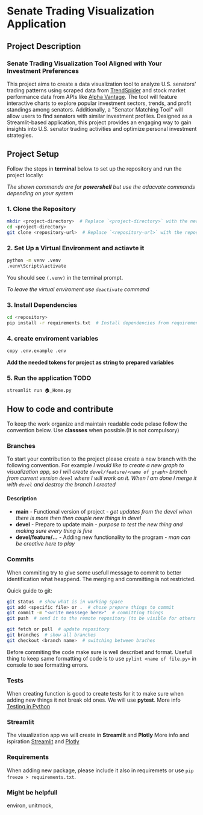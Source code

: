 # Senate Trading Visualization Application

## Project Description

### Senate Trading Visualization Tool Aligned with Your Investment Preferences

This project aims to create a data visualization tool to analyze U.S. senators' trading patterns using scraped data from [TrendSpider](https://trendspider.com/markets/congress-trading/) and stock market performance data from APIs like [Alpha Vantage](https://www.alphavantage.co/). The tool will feature interactive charts to explore popular investment sectors, trends, and profit standings among senators. Additionally, a "Senator Matching Tool" will allow users to find senators with similar investment profiles. Designed as a Streamlit-based application, this project provides an engaging way to gain insights into U.S. senator trading activities and optimize personal investment strategies.

## Project Setup

Follow the steps in **terminal** below to set up the repository and run the project locally:

*The shown commands are for **powershell** but use the adacvate commands depending on your system*

### 1. Clone the Repository

```sh
mkdir <project-directory>  # Replace `<project-directory>` with the new folder name
cd <project-directory>
git clone <repository-url>  # Replace `<repository-url>` with the repository URL from github
```

### 2. Set Up a Virtual Environment and actiavte it

```sh
python -m venv .venv
.venv\Scripts\activate
```

You should see `(.venv)` in the terminal prompt.

*To leave the virtual enviroment use `deactivate` command*

### 3. Install Dependencies

```sh
cd <repository>
pip install -r requirements.txt  # Install dependencies from requirements.txt
```

### 4. create enviroment variables

```sh
copy .env.example .env
```

**Add the needed tokens for project as string to prepared variables**

### 5. Run the application TODO

```sh
streamlit run 🏠_Home.py
```

## How to code and contribute

To keep the work organize and maintain readable code pelase follow the convention below. Use **classses** when possible.(It is not compulsory)

### Branches

To start your contribution to the project please create a new branch with the following convention. For example *I would like to create a new graph to visualization app, so I will create `devel/feature/<name of graph>` branch from current version `devel` where I will work on it. When I am done I merge it with `devel` and destroy the branch I created*

#### Description

- **main** - Functional version of project - *get updates from the devel when there is more then then couple new things in devel*
- **devel** - Prepare to update main - *purpose to test the new thing and making sure every thing is fine*
- **devel/feature/...** - Adding new functionality to the program - *man can be creative here to play*

### Commits

When commiting try to give some usefull message to commit to better identification what heappend. The merging and committing is not restricted.

Quick guide to git:

```sh
git status  # show what is in working space
git add <specific file> or .  # chose prepare things to commit
git commit -m "<write meassege here>"  # committing things
git push  # send it to the remote repository (to be visible for others contributors)

git fetch or pull  # update repository
git branches  # show all branches
git checkout <branch name>  # switching between braches
```

Before commiting the code make sure is well describet and format. Usefull thing to keep same formatting of code is to use `pylint <name of file.py>` in console to see formatting errors.

### Tests

When creating function is good to create tests for it to make sure when adding new things it not break old ones. We will use **pytest**. More info [Testing in Python](https://naucse.python.cz/lessons/intro/testing/)

### Streamlit

The visualization app we will create in **Streamlit** and **Plotly** More info and ispiration [Streamlit](https://streamlit.io/gallery) and [Plotly](https://plotly.com/python/)

### Requirements

When adding new package, please include it also in requiremets or use `pip freeze > requirements.txt`.

### Might be helpfull

environ, unitmock,
